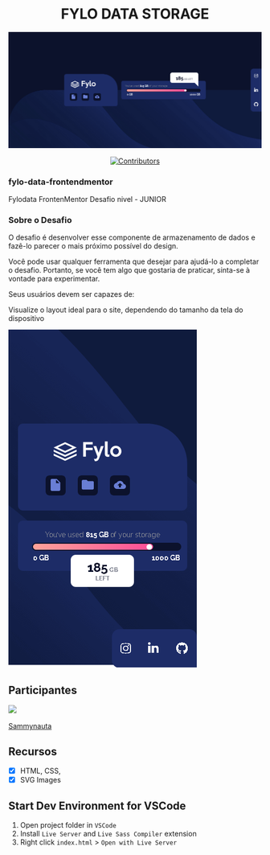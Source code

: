 
<h1 align="center">
FYLO DATA STORAGE
</h1>

<img src="/images/slide1.png">


<p align="center">
  <a href="https://www.linkedin.com/in/samuel-diogo-769274195/">
    <img src="https://img.shields.io/github/contributors/rocketseat-content/youtube-clone-vercel-homepage?color=%236633cc&logoColor=%236633cc&style=flat" alt="Contributors">
  </a>
</p>

### fylo-data-frontendmentor
Fylodata FrontenMentor  Desafio nivel - JUNIOR


### Sobre o Desafio 

O desafio é desenvolver esse componente de armazenamento de dados e fazê-lo parecer o mais próximo possível do design.

Você pode usar qualquer ferramenta que desejar para ajudá-lo a completar o desafio. Portanto, se você tem algo que gostaria de praticar, sinta-se à vontade para experimentar.

Seus usuários devem ser capazes de:

Visualize o layout ideal para o site, dependendo do tamanho da tela do dispositivo


<img src="/images/slide2.png">

## Participantes 

[<img src="https://avatars.githubusercontent.com/u/78274299?s=460&u=ff8ad4d8a803bf74541ca2b3e40b85402496f657&v=4" width="75px;"/>](https://github.com/Sammynauta)

[Sammynauta](https://github.com/Sammynauta)


## Recursos

- [x] HTML, CSS,
- [x] SVG Images

## Start Dev Environment for VSCode

1. Open project folder in `VSCode`
2. Install `Live Server` and `Live Sass Compiler` extension
3. Right click `index.html` > `Open with Live Server`